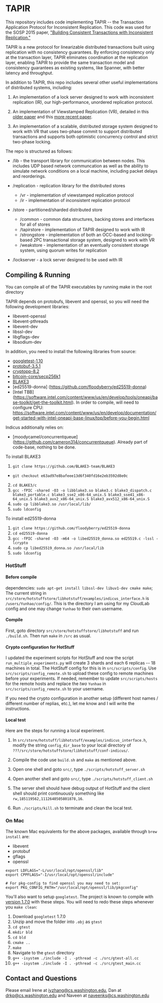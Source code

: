 # TAPIR

This repository includes code implementing TAPIR -- the Transaction
Application Protocol for Inconsistent Replication. This code was used
for the SOSP 2015 paper, ["Building Consistent Transactions with
Inconsistent Replication."](http://dl.acm.org/authorize?N93281)

TAPIR is a new protocol for linearizable distributed transactions
built using replication with no consistency guarantees. By enforcing
consistency only at the transaction layer, TAPIR eliminates
coordination at the replication layer, enabling TAPIR to provide the
same transaction model and consistency guarantees as existing systems,
like Spanner, with better latency and throughput.

In addition to TAPIR, this repo includes several other useful
implementations of distributed systems, including:

1. An implementation of a lock server designed to work with
   inconsistent replication (IR), our high-performance, unordered
   replication protocol.

2. An implementation of Viewstamped Replication (VR), detailed in this
   [older paper](http://dl.acm.org/citation.cfm?id=62549) and this
   [more recent paper](http://18.7.29.232/handle/1721.1/71763).

3. An implementation of a scalable, distributed storage system
   designed to work with VR that uses two-phase commit to support
   distributed transactions and supports both optimistic concurrency
   control and strict two-phase locking.

The repo is structured as follows:

- /lib - the transport library for communication between nodes. This
  includes UDP based network communcation as well as the ability to
  simulate network conditions on a local machine, including packet
  delays and reorderings.

- /replication - replication library for the distributed stores
  - /vr - implementation of viewstamped replication protocol
  - /ir - implementation of inconsistent replication protocol

- /store - partitioned/sharded distributed store
  - /common - common data structures, backing stores and interfaces for all of stores
  - /tapirstore - implementation of TAPIR designed to work with IR
  - /strongstore - implementation of both an OCC-based and locking-based 2PC transactional
  storage system, designed to work with VR
  - /weakstore - implementation of an eventually consistent storage
    system, using quorum writes for replication

- /lockserver - a lock server designed to be used with IR

## Compiling & Running
You can compile all of the TAPIR executables by running make in the root directory

TAPIR depends on protobufs, libevent and openssl, so you will need the following development libraries:
- libevent-openssl
- libevent-pthreads
- libevent-dev
- libssl-dev
- libgflags-dev
- libsodium-dev

In addition, you need to install the following libraries from source:
- [googletest-1.10](https://github.com/google/googletest/releases/tag/release-1.10.0)
- [protobuf-3.5.1](https://github.com/protocolbuffers/protobuf/releases/tag/v3.5.1)
- [cryptopp-8.2](htps://cryptopp.com/cryptopp820.zip)
- [bitcoin-core/secp256k1](https://github.com/bitcoin-core/secp256k1/)
- [BLAKE3](https://github.com/BLAKE3-team/BLAKE3)
- [ed25519-donna] (https://github.com/floodyberry/ed25519-donna)
- [Intel TBB] (https://software.intel.com/content/www/us/en/develop/tools/oneapi/base-toolkit/get-the-toolkit.html). In order to compile, will need to configure CPU: https://software.intel.com/content/www/us/en/develop/documentation/get-started-with-intel-oneapi-base-linux/top/before-you-begin.html

Indicus additionally relies on:
- [moodycamel/concurrentqueue] (https://github.com/cameron314/concurrentqueue). Already part of code-base, nothing to be done.

To install BLAKE3
1. `git clone https://github.com/BLAKE3-team/BLAKE3`
- `git checkout e63ad97e8bafeee13d6f340fd16e2eb3592d8e0c`
2. `cd BLAKE3/c`
3. `gcc -fPIC -shared -O3 -o libblake3.so blake3.c blake3_dispatch.c blake3_portable.c blake3_sse2_x86-64_unix.S blake3_sse41_x86-64_unix.S blake3_avx2_x86-64_unix.S blake3_avx512_x86-64_unix.S`
4. `sudo cp libblake3.so /usr/local/lib/`
5. `sudo ldconfig`

To install ed25519-donna 
1. `git clone https://github.com/floodyberry/ed25519-donna`
2. `cd ed25519-donna`
3. `gcc -fPIC -shared -O3 -m64 -o libed25519_donna.so ed25519.c -lssl -lcrypto`
4. `sudo cp libed25519_donna.so /usr/local/lib`
5. `sudo ldconfig`

### HotStuff

#### Before compile

dependencies: `sudo apt-get install libssl-dev libuv1-dev cmake make`; The current string in `src/store/hotstuffstore/libhotstuff/examples/indicus_interface.h` is `/users/Yunhao/config/`. This is the directory I am using for my CloudLab config and one may change `Yunhao` to their own username.

#### Compile

First, goto directory `src/store/hotstuffstore/libhotstuff` and run `./build.sh`. Then run `make` in `/src` as usual.

#### Crypto configuration for HotStuff

I updated the experiment scripts for HotStuff and now the script `run_multiple_experiments.py` will create 3 shards and each 6 replicas -- 18 machines in total. The HotStuff config for this is in `src/scripts/config`. Use `src/scripts/config_remote.sh` to upload these config to remote machines before your experiments. If needed, remember to update `src/scripts/hosts` for the remote hosts and replace the *two* `Yunhao` in `src/scripts/config_remote.sh` to your username.

If you need the crypto configuration in another setup (different host names / different number of replias, etc.), let me know and I will write the instructions.

#### Local test

Here are the steps for running a local experiment.

1. In `src/store/hotstuff/libhotstuff/examples/indicus_interface.h`, modify the string `config_dir_base` to your local directory of `???/src/store/hotstuffstore/libhotstuff/conf-indicus/`.

2. Compile the code use `build.sh` and `make` as mentioned above.

3. Open one shell and goto `src/`, type `./scripts/hotstuff_server.sh`

4. Open another shell and goto `src/`, type `./scripts/hotstuff_client.sh`

5. The server shell should have debug output of HotStuff and the client shell should print continuously something like `rw,185119562,1112640505801878,16`.

6. Run `./scripts/kill.sh` to terminate and clean the local test.


### On Mac
The known Mac equivalents for the above packages, available through `brew install` are:
- libevent
- protobuf
- gflags
- openssl
```# For compilers to find openssl you may need to set:
export LDFLAGS="-L/usr/local/opt/openssl/lib"
export CPPFLAGS="-I/usr/local/opt/openssl/include"

# For pkg-config to find openssl you may need to set:
export PKG_CONFIG_PATH="/usr/local/opt/openssl/lib/pkgconfig"
```

You'll also want to setup `googletest`. The project is known to compile with [version 1.7.0](https://github.com/google/googletest/releases/tag/release-1.7.0) with these steps. You will need to redo these steps whenever you `make clean`:
1. Download `googletest` 1.7.0
2. Unzip and move the folder into `.obj` as `gtest`
3. `cd gtest`
4. `mkdir bld`
5. `cd bld`
6. `cmake ..`
7. `make`
8. Navigate to the `gtest` directory
9. `g++ -isystem ./include -I . -pthread -c ./src/gtest-all.cc`
10. `g++ -isystem ./include -I . -pthread -c ./src/gtest_main.cc`

## Contact and Questions
Please email Irene at iyzhang@cs.washington.edu, Dan at drkp@cs.washington.edu and Naveen at naveenks@cs.washington.edu
